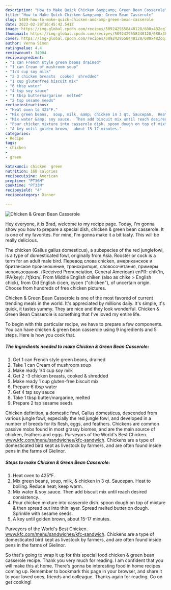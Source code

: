 ```yaml
---
description: "How to Make Quick Chicken &amp;amp; Green Bean Casserole"
title: "How to Make Quick Chicken &amp;amp; Green Bean Casserole"
slug: 5489-how-to-make-quick-chicken-and-amp-green-bean-casserole
date: 2022-02-28T16:45:42.541Z
image: https://img-global.cpcdn.com/recipes/5092429558448128/680x482cq70/chicken-green-bean-casserole-recipe-main-photo.jpg
thumbnail: https://img-global.cpcdn.com/recipes/5092429558448128/680x482cq70/chicken-green-bean-casserole-recipe-main-photo.jpg
cover: https://img-global.cpcdn.com/recipes/5092429558448128/680x482cq70/chicken-green-bean-casserole-recipe-main-photo.jpg
author: Verna Simon
ratingvalue: 4.4
reviewcount: 34904
recipeingredient:
- "1 can French style green beans drained"
- "1 can Cream of mushroom soup"
- "1/4 cup soy milk"
- "2 3 chicken breasts  cooked  shredded"
- "1 cup glutenfree biscuit mix"
- "6 tbsp water"
- "4 tsp soy sauce"
- "1 tbsp buttermargarine  melted"
- "2 tsp sesame seeds"
recipeinstructions:
- "Heat oven to 425°F."
- "Mix green beans,  soup, milk, &amp; chicken in 3 qt. Saucepan.  Heat to boiling.  Reduce heat; keep warm."
- "Mix water &amp; soy sauce.  Then add biscuit mix until reach desired consistency."
- "Pour chicken mixture into casserole dish. spoon dough on top of mixture &amp; then spread out into thin layer. Spread melted butter on dough. Sprinkle with sesame seeds."
- "A key until golden brown,  about 15-17 minutes."
categories:
- Recipe
tags:
- chicken
- 
- green

katakunci: chicken  green 
nutrition: 168 calories
recipecuisine: American
preptime: "PT36M"
cooktime: "PT33M"
recipeyield: "4"
recipecategory: Dinner

---
```



![Chicken &amp; Green Bean Casserole](https://img-global.cpcdn.com/recipes/5092429558448128/680x482cq70/chicken-green-bean-casserole-recipe-main-photo.jpg)

Hey everyone, it is Brad, welcome to my recipe page. Today, I'm gonna show you how to prepare a special dish, chicken &amp; green bean casserole. It is one of my favorites. For mine, I'm gonna make it a bit tasty. This will be really delicious.

The chicken (Gallus gallus domesticus), a subspecies of the red junglefowl, is a type of domesticated fowl, originally from Asia. Rooster or cock is a term for an adult male bird. Перевод слова chicken, американское и британское произношение, транскрипция, словосочетания, примеры использования. (Received Pronunciation, General American) enPR: chĭk&#39;ĭn, IPA(key): /ˈtʃɪkɪn/. From Middle English chiken (also as chike &gt; English chick), from Old English ċicen, ċycen (&#34;chicken&#34;), of uncertain origin. Choose from hundreds of free chicken pictures.

Chicken &amp; Green Bean Casserole is one of the most favored of current trending meals in the world. It's appreciated by millions daily. It's simple, it's quick, it tastes yummy. They are nice and they look wonderful. Chicken &amp; Green Bean Casserole is something that I've loved my entire life.


To begin with this particular recipe, we have to prepare a few components. You can have chicken &amp; green bean casserole using 9 ingredients and 5 steps. Here is how you cook that.

<!--inarticleads1-->

##### The ingredients needed to make Chicken &amp; Green Bean Casserole:

1. Get 1 can French style green beans, drained
1. Take 1 can Cream of mushroom soup
1. Make ready 1/4 cup soy milk
1. Get 2 -3 chicken breasts,  cooked &amp; shredded
1. Make ready 1 cup gluten-free biscuit mix
1. Prepare 6 tbsp water
1. Get 4 tsp soy sauce
1. Take 1 tbsp butter/margarine,  melted
1. Prepare 2 tsp sesame seeds


Chicken definition, a domestic fowl, Gallus domesticus, descended from various jungle fowl, especially the red jungle fowl, and developed in a number of breeds for its flesh, eggs, and feathers. Chickens are common passive mobs found in most grassy biomes, and are the main source of chicken, feathers and eggs. Purveyors of the World&#39;s Best Chicken. www.kfc.com/menu/sandwiches/kfc-sandwich. Chickens are a type of domesticated bird kept as livestock by farmers, and are often found inside pens in the farms of Gielinor. 

<!--inarticleads2-->

##### Steps to make Chicken &amp; Green Bean Casserole:

1. Heat oven to 425°F.
1. Mix green beans,  soup, milk, &amp; chicken in 3 qt. Saucepan.  Heat to boiling.  Reduce heat; keep warm.
1. Mix water &amp; soy sauce.  Then add biscuit mix until reach desired consistency.
1. Pour chicken mixture into casserole dish. spoon dough on top of mixture &amp; then spread out into thin layer. Spread melted butter on dough. Sprinkle with sesame seeds.
1. A key until golden brown,  about 15-17 minutes.


Purveyors of the World&#39;s Best Chicken. www.kfc.com/menu/sandwiches/kfc-sandwich. Chickens are a type of domesticated bird kept as livestock by farmers, and are often found inside pens in the farms of Gielinor. 

So that's going to wrap it up for this special food chicken &amp; green bean casserole recipe. Thank you very much for reading. I am confident that you will make this at home. There's gonna be interesting food in home recipes coming up. Remember to bookmark this page in your browser, and share it to your loved ones, friends and colleague. Thanks again for reading. Go on get cooking!
